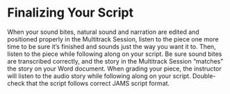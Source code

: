 # Finalizing Your Script

When your sound bites, natural sound and narration are edited and positioned properly in the Multitrack Session, listen to the piece one more time to be sure it’s finished and sounds just the way you want it to. Then, listen to the piece while following along on your script. Be sure sound bites are transcribed correctly, and the story in the Multitrack Session “matches” the story on your Word document. When grading your piece, the instructor will listen to the audio story while following along on your script. Double-check that the script follows correct JAMS script format.
